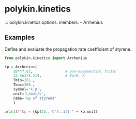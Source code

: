 # polykin.kinetics

::: polykin.kinetics
    options:
        members:
            - Arrhenius

## Examples

Define and evaluate the propagation rate coefficient of styrene.

```python exec="on" source="material-block"
from polykin.kinetics import Arrhenius

kp = Arrhenius(
    10**7.63,               # pre-exponential factor
    32.5e3/8.314,           # Ea/R, K
    Tmin=261.,
    Tmax=366.,
    symbol='k_p',
    unit='L/mol/s',
    name='kp of styrene'
    )

print(f"kp = {kp(25.,'C'):.1f} " + kp.unit)
```
